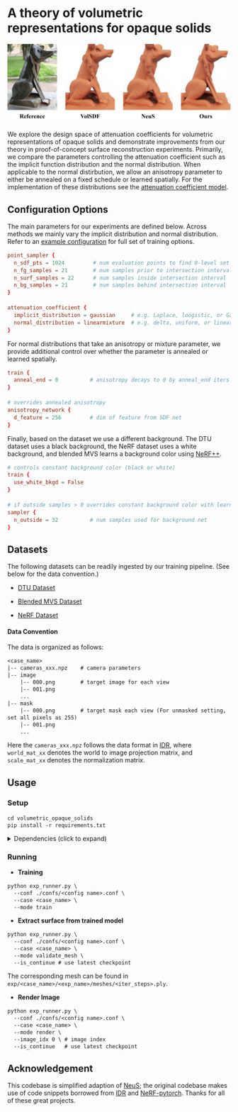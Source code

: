 # A theory of volumetric representations for opaque solids

<p align="center">
  <img src="static/comparison.png"/>
</p>

We explore the design space of attenuation coefficients for volumetric representations of opaque solids and demonstrate improvements from our theory in proof-of-concept surface reconstruction experiments. Primarily, we compare the parameters controlling the attenuation coefficient such as the implicit function distribution and the normal distribution. When applicable to the normal distirbution, we allow an anisotropy parameter to either be annealed on a fixed schedule or learned spatially. For the implementation of these distributions see the [attenuation coefficient model](./models/attenuation_coefficient.py).

## Configuration Options
The main parameters for our experiments are defined below. Across methods we mainly vary the implicit distribution and normal distribution. Refer to an [example configuration](./confs/gaussian_linearmixture_spatial_bg.conf) for full set of training options.

```conf
point_sampler {
  n_sdf_pts = 1024         # num evaluation points to find 0-level set intersection
  n_fg_samples = 21        # num samples prior to intersection interval
  n_surf_samples = 22      # num samples inside intersection interval
  n_bg_samples = 21        # num samples behind intersection interval
}

attenuation_coefficient {
  implicit_distribution = gaussian     # e.g. Laplace, loogistic, or Gaussian
  normal_distribution = linearmixture  # e.g. delta, uniform, or linear mixture
}
```
For normal distributions that take an anisotropy or mixture parameter, we provide additional control over whether the parameter is annealed or learned spatially.
```conf
train {
  anneal_end = 0          # anisotropy decays to 0 by anneal_end iters
}

# overrides annealed anisotropy
anisotropy_network {
  d_feature = 256         # dim of feature from SDF net
}
```
Finally, based on the dataset we use a different background. The DTU dataset uses a black background, the NeRF dataset uses a white background, and blended MVS learns a background color using [NeRF++](https://github.com/Kai-46/nerfplusplus).
```conf
# controls constant background color (black or white)
train {
  use_white_bkgd = False
}

# if outside samples > 0 overrides constant background color with learned background
sampler {
  n_outside = 32          # num samples used for background net
}

```
## Datasets
The following datasets can be readily ingested by our training pipeline. (See below for the data convention.)

* [DTU Dataset](https://volumetric-opaque-solids.s3.us-east-2.amazonaws.com/public_data/dtu.zip)

* [Blended MVS Dataset](https://volumetric-opaque-solids.s3.us-east-2.amazonaws.com/public_data/bmvs.zip)

* [NeRF Dataset](https://volumetric-opaque-solids.s3.us-east-2.amazonaws.com/public_data/nerf.zip)

#### Data Convention
The data is organized as follows:

```
<case_name>
|-- cameras_xxx.npz    # camera parameters
|-- image
    |-- 000.png        # target image for each view
    |-- 001.png
    ...
|-- mask
    |-- 000.png        # target mask each view (For unmasked setting, set all pixels as 255)
    |-- 001.png
    ...
```

Here the `cameras_xxx.npz` follows the data format in [IDR](https://github.com/lioryariv/idr/blob/main/DATA_CONVENTION.md), where `world_mat_xx` denotes the world to image projection matrix, and `scale_mat_xx` denotes the normalization matrix.

## Usage
### Setup
```shell
cd volumetric_opaque_solids
pip install -r requirements.txt
```
<details>
  <summary> Dependencies (click to expand) </summary>
  trimesh==3.9.8
  numpy==1.26.2
  pyhocon==0.3.57
  opencv_python==4.8.1.78
  tqdm==4.50.2
  torch==1.13.0
  scipy==1.11.3
  PyMCubes==0.1.2
  tensorboard
</details>

### Running

- **Training**

```shell
python exp_runner.py \
  --conf ./confs/<config name>.conf \
  --case <case_name> \
  --mode train
```

- **Extract surface from trained model** 

```shell
python exp_runner.py \
  --conf ./confs/<config name>.conf \
  --case <case_name> \
  --mode validate_mesh \
  --is_continue # use latest checkpoint
```

The corresponding mesh can be found in `exp/<case_name>/<exp_name>/meshes/<iter_steps>.ply`.

- **Render Image**

```shell
python exp_runner.py \
  --conf ./confs/<config name>.conf \
  --case <case_name> \
  --mode render \
  --image_idx 0 \ # image index
  --is_continue   # use latest checkpoint
```

## Acknowledgement
This codebase is simplified adaption of [NeuS](https://github.com/Totoro97/NeuS); the original codebase makes use of code snippets borrowed from [IDR](https://github.com/lioryariv/idr) and [NeRF-pytorch](https://github.com/yenchenlin/nerf-pytorch). Thanks for all of these great projects.
